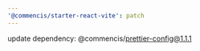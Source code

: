 ```yaml
---
'@commencis/starter-react-vite': patch
---
```


update dependency: @commencis/prettier-config@1.1.1
